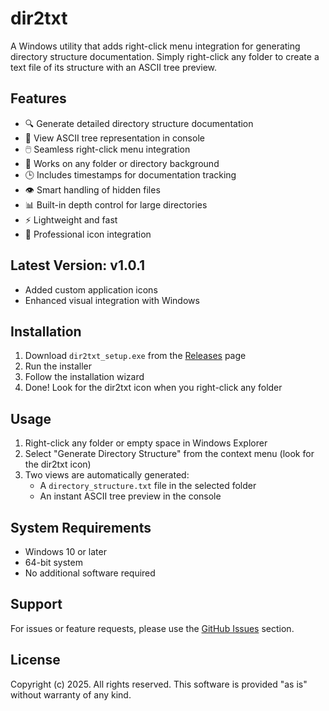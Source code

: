 # dir2txt

A Windows utility that adds right-click menu integration for generating directory structure documentation. Simply right-click any folder to create a text file of its structure with an ASCII tree preview.

## Features

- 🔍 Generate detailed directory structure documentation
- 🌲 View ASCII tree representation in console
- 🖱️ Seamless right-click menu integration
- 🎯 Works on any folder or directory background
- 🕒 Includes timestamps for documentation tracking
- 👁️ Smart handling of hidden files
- 📊 Built-in depth control for large directories
- ⚡ Lightweight and fast
- 🎨 Professional icon integration

## Latest Version: v1.0.1
- Added custom application icons
- Enhanced visual integration with Windows

## Installation

1. Download `dir2txt_setup.exe` from the [Releases](../../releases) page
2. Run the installer
3. Follow the installation wizard
4. Done! Look for the dir2txt icon when you right-click any folder

## Usage

1. Right-click any folder or empty space in Windows Explorer
2. Select "Generate Directory Structure" from the context menu (look for the dir2txt icon)
3. Two views are automatically generated:
   - A `directory_structure.txt` file in the selected folder
   - An instant ASCII tree preview in the console

## System Requirements

- Windows 10 or later
- 64-bit system
- No additional software required

## Support

For issues or feature requests, please use the [GitHub Issues](../../issues) section.

## License

Copyright (c) 2025. All rights reserved.
This software is provided "as is" without warranty of any kind.
